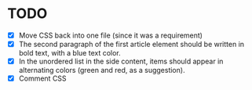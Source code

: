 # TODO

-   [x] Move CSS back into one file (since it was a requirement)
-   [x] The second paragraph of the first article element should be written in
        bold text, with a blue text color.
-   [x] In the unordered list in the side content, items should appear in
        alternating colors (green and red, as a suggestion).
-   [x] Comment CSS
